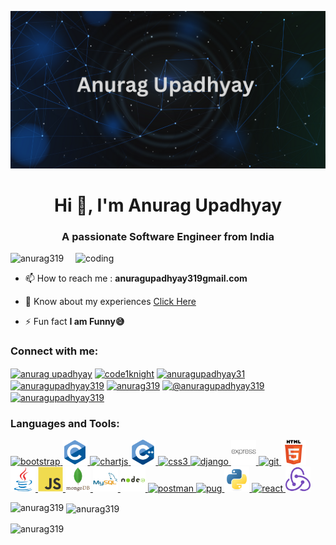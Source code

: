 ![logo](https://github.com/Anurag319/Anurag319/blob/main/Dark%20Blue%20Abstract%20Canva%20Banner.png)
<h1 align="center">Hi 👋, I'm Anurag Upadhyay</h1>
<h3 align="center">A passionate Software Engineer from India</h3>

<img align="right" alt="coding" width="400" src="https://user-images.githubusercontent.com/55389276/140866485-8fb1c876-9a8f-4d6a-98dc-08c4981eaf70.gif">

<p align="left"> <img src="https://komarev.com/ghpvc/?username=anurag319&label=Profile%20views&color=0e75b6&style=flat" alt="anurag319" /> </p>


- 📫 How to reach me : **anuragupadhyay319gmail.com**

- 📄 Know about my experiences [Click Here](https://drive.google.com/file/d/1ST1A0GadVmaSjO6w2t1P34DrsjSJW6ar/view?usp=sharing)

- ⚡ Fun fact **I am Funny😅**

<h3 align="left">Connect with me:</h3>
<p align="left">
<a href="https://www.linkedin.com/in/anurag-upadhyay-6b808b208/" target="blank"><img align="center" src="https://img.icons8.com/?size=1x&id=13930&format=png" alt="anurag upadhyay" height="30" width="40" /></a>
<a href="https://www.codechef.com/users/code1knight" target="blank"><img align="center" src="https://cdn.jsdelivr.net/npm/simple-icons@3.1.0/icons/codechef.svg" alt="code1knight" height="30" width="40" /></a>
<a href="https://www.hackerrank.com/anuragupadhyay31" target="blank"><img align="center" src="https://cdn.jsdelivr.net/npm/simple-icons@3.1.0/icons/hackerrank.svg" alt="anuragupadhyay31" height="30" width="40" /></a>
<a href="https://codeforces.com/profile/anuragupadhyay319" target="blank"><img align="center" src="https://cdn.jsdelivr.net/npm/simple-icons@3.1.0/icons/codeforces.svg" alt="anuragupadhyay319" height="30" width="40" /></a>
<a href="https://www.leetcode.com/anurag319" target="blank"><img align="center" src="https://cdn.jsdelivr.net/npm/simple-icons@3.1.0/icons/leetcode.svg" alt="anurag319" height="30" width="40" /></a>
<a href="https://www.hackerearth.com/@anuragupadhyay319" target="blank"><img align="center" src="https://cdn.jsdelivr.net/npm/simple-icons@3.1.0/icons/hackerearth.svg" alt="@anuragupadhyay319" height="30" width="40" /></a>
<a href="https://auth.geeksforgeeks.org/user/anuragupadhyay319" target="blank"><img align="center" src="https://cdn.jsdelivr.net/npm/simple-icons@3.1.0/icons/geeksforgeeks.svg" alt="anuragupadhyay319" height="30" width="40" /></a>
</p>

<h3 align="left">Languages and Tools:</h3>
<p align="left"> <a href="https://getbootstrap.com" target="_blank" rel="noreferrer"> <img src="https://getbootstrap.com/docs/5.0/assets/brand/bootstrap-logo.svg" alt="bootstrap" width="40" height="40"/> </a> <a href="https://www.cprogramming.com/" target="_blank" rel="noreferrer"> <img src="https://raw.githubusercontent.com/devicons/devicon/master/icons/c/c-original.svg" alt="c" width="40" height="40"/> </a> <a href="https://www.chartjs.org" target="_blank" rel="noreferrer"> <img src="https://www.chartjs.org/media/logo-title.svg" alt="chartjs" width="40" height="40"/> </a> <a href="https://www.w3schools.com/cpp/" target="_blank" rel="noreferrer"> <img src="https://raw.githubusercontent.com/devicons/devicon/master/icons/cplusplus/cplusplus-original.svg" alt="cplusplus" width="40" height="40"/> </a> <a href="https://www.w3schools.com/css/" target="_blank" rel="noreferrer"> <img src="https://colorlib.com/wp/wp-content/uploads/sites/2/creative-css3-tutorials.jpg" alt="css3" width="40" height="40"/> </a> <a href="https://www.djangoproject.com/" target="_blank" rel="noreferrer"> <img src="https://cdn.worldvectorlogo.com/logos/django.svg" alt="django" width="40" height="40"/> </a> <a href="https://expressjs.com" target="_blank" rel="noreferrer"> <img src="https://raw.githubusercontent.com/devicons/devicon/master/icons/express/express-original-wordmark.svg" alt="express" width="40" height="40"/> </a> <a href="https://git-scm.com/" target="_blank" rel="noreferrer"> <img src="https://www.vectorlogo.zone/logos/git-scm/git-scm-icon.svg" alt="git" width="40" height="40"/> </a> <a href="https://www.w3.org/html/" target="_blank" rel="noreferrer"> <img src="https://raw.githubusercontent.com/devicons/devicon/master/icons/html5/html5-original-wordmark.svg" alt="html5" width="40" height="40"/> </a> <a href="https://www.java.com" target="_blank" rel="noreferrer"> <img src="https://raw.githubusercontent.com/devicons/devicon/master/icons/java/java-original.svg" alt="java" width="40" height="40"/> </a> <a href="https://developer.mozilla.org/en-US/docs/Web/JavaScript" target="_blank" rel="noreferrer"> <img src="https://raw.githubusercontent.com/devicons/devicon/master/icons/javascript/javascript-original.svg" alt="javascript" width="40" height="40"/> </a> <a href="https://www.mongodb.com/" target="_blank" rel="noreferrer"> <img src="https://raw.githubusercontent.com/devicons/devicon/master/icons/mongodb/mongodb-original-wordmark.svg" alt="mongodb" width="40" height="40"/> </a> <a href="https://www.mysql.com/" target="_blank" rel="noreferrer"> <img src="https://raw.githubusercontent.com/devicons/devicon/master/icons/mysql/mysql-original-wordmark.svg" alt="mysql" width="40" height="40"/> </a> <a href="https://nodejs.org" target="_blank" rel="noreferrer"> <img src="https://raw.githubusercontent.com/devicons/devicon/master/icons/nodejs/nodejs-original-wordmark.svg" alt="nodejs" width="40" height="40"/> </a> <a href="https://postman.com" target="_blank" rel="noreferrer"> <img src="https://www.vectorlogo.zone/logos/getpostman/getpostman-icon.svg" alt="postman" width="40" height="40"/> </a> <a href="https://pugjs.org" target="_blank" rel="noreferrer"> <img src="https://cdn.worldvectorlogo.com/logos/pug.svg" alt="pug" width="40" height="40"/> </a> <a href="https://www.python.org" target="_blank" rel="noreferrer"> <img src="https://raw.githubusercontent.com/devicons/devicon/master/icons/python/python-original.svg" alt="python" width="40" height="40"/> </a> <a href="https://reactjs.org/" target="_blank" rel="noreferrer"> <img src="https://cdn.jsdelivr.net/npm/simple-icons@3.1.0/icons/react.svg" alt="react" width="40" height="40"/> </a> <a href="https://redux.js.org" target="_blank" rel="noreferrer"> <img src="https://raw.githubusercontent.com/devicons/devicon/master/icons/redux/redux-original.svg" alt="redux" width="40" height="40"/> </a> </p>

<p><img align="left" src="https://github-readme-stats.vercel.app/api/top-langs?username=anurag319&show_icons=true&locale=en&layout=compact" alt="anurag319" /></p>

<p>&nbsp;<img align="center" src="https://github-readme-stats.vercel.app/api?username=anurag319&show_icons=true&locale=en" alt="anurag319" /></p>

<p><img align="center" src="https://github-readme-streak-stats.herokuapp.com/?user=anurag319&" alt="anurag319" /></p>
